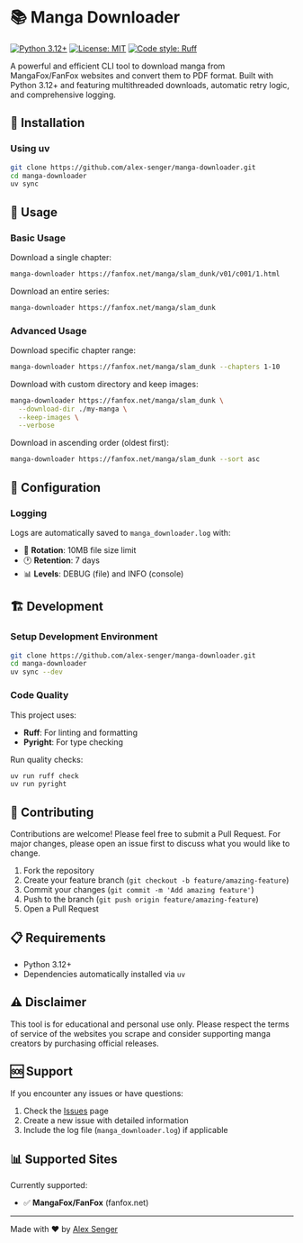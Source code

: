 # 📚 Manga Downloader

[![Python 3.12+](https://img.shields.io/badge/python-3.12+-blue.svg)](https://www.python.org/downloads/)
[![License: MIT](https://img.shields.io/badge/License-MIT-yellow.svg)](https://opensource.org/licenses/MIT)
[![Code style: Ruff](https://img.shields.io/endpoint?url=https://raw.githubusercontent.com/astral-sh/ruff/main/assets/badge/v2.json)](https://github.com/astral-sh/ruff)

A powerful and efficient CLI tool to download manga from MangaFox/FanFox websites and convert them to PDF format. Built with Python 3.12+ and featuring multithreaded downloads, automatic retry logic, and comprehensive logging.

## 🚀 Installation

### Using uv
```bash
git clone https://github.com/alex-senger/manga-downloader.git
cd manga-downloader
uv sync
```

## 📖 Usage

### Basic Usage

Download a single chapter:
```bash
manga-downloader https://fanfox.net/manga/slam_dunk/v01/c001/1.html
```

Download an entire series:
```bash
manga-downloader https://fanfox.net/manga/slam_dunk
```

### Advanced Usage

Download specific chapter range:
```bash
manga-downloader https://fanfox.net/manga/slam_dunk --chapters 1-10
```

Download with custom directory and keep images:
```bash
manga-downloader https://fanfox.net/manga/slam_dunk \
  --download-dir ./my-manga \
  --keep-images \
  --verbose
```

Download in ascending order (oldest first):
```bash
manga-downloader https://fanfox.net/manga/slam_dunk --sort asc
```

## 🔧 Configuration

### Logging

Logs are automatically saved to `manga_downloader.log` with:
- 📁 **Rotation**: 10MB file size limit
- 🕐 **Retention**: 7 days
- 📊 **Levels**: DEBUG (file) and INFO (console)

## 🏗️ Development

### Setup Development Environment

```bash
git clone https://github.com/alex-senger/manga-downloader.git
cd manga-downloader
uv sync --dev
```

### Code Quality

This project uses:
- **Ruff**: For linting and formatting
- **Pyright**: For type checking  

Run quality checks:
```bash
uv run ruff check
uv run pyright
```

## 🤝 Contributing

Contributions are welcome! Please feel free to submit a Pull Request. For major changes, please open an issue first to discuss what you would like to change.

1. Fork the repository
2. Create your feature branch (`git checkout -b feature/amazing-feature`)
3. Commit your changes (`git commit -m 'Add amazing feature'`)
4. Push to the branch (`git push origin feature/amazing-feature`)
5. Open a Pull Request

## 📋 Requirements

- Python 3.12+
- Dependencies automatically installed via `uv`

## ⚠️ Disclaimer

This tool is for educational and personal use only. Please respect the terms of service of the websites you scrape and consider supporting manga creators by purchasing official releases.

## 🆘 Support

If you encounter any issues or have questions:

1. Check the [Issues](https://github.com/alex-senger/manga-downloader/issues) page
2. Create a new issue with detailed information
3. Include the log file (`manga_downloader.log`) if applicable

## 📊 Supported Sites

Currently supported:
- ✅ **MangaFox/FanFox** (fanfox.net)

---

Made with ❤️ by [Alex Senger](https://github.com/alex-senger)
